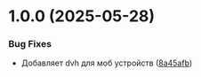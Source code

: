# 1.0.0 (2025-05-28)


### Bug Fixes

* Добавляет dvh для моб устройств ([8a45afb](https://github.com/angryCastor/supabase-chat-front/commit/8a45afb67c4377d9177a434b06d6e63127969eb6))
